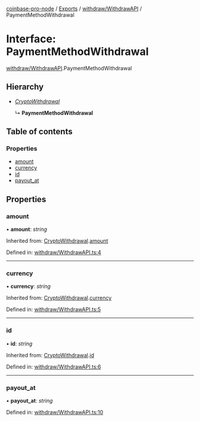 [coinbase-pro-node](../README.md) / [Exports](../modules.md) / [withdraw/WithdrawAPI](../modules/withdraw_withdrawapi.md) / PaymentMethodWithdrawal

# Interface: PaymentMethodWithdrawal

[withdraw/WithdrawAPI](../modules/withdraw_withdrawapi.md).PaymentMethodWithdrawal

## Hierarchy

* [*CryptoWithdrawal*](withdraw_withdrawapi.cryptowithdrawal.md)

  ↳ **PaymentMethodWithdrawal**

## Table of contents

### Properties

- [amount](withdraw_withdrawapi.paymentmethodwithdrawal.md#amount)
- [currency](withdraw_withdrawapi.paymentmethodwithdrawal.md#currency)
- [id](withdraw_withdrawapi.paymentmethodwithdrawal.md#id)
- [payout\_at](withdraw_withdrawapi.paymentmethodwithdrawal.md#payout_at)

## Properties

### amount

• **amount**: *string*

Inherited from: [CryptoWithdrawal](withdraw_withdrawapi.cryptowithdrawal.md).[amount](withdraw_withdrawapi.cryptowithdrawal.md#amount)

Defined in: [withdraw/WithdrawAPI.ts:4](https://github.com/bennycode/coinbase-pro-node/blob/760c258/src/withdraw/WithdrawAPI.ts#L4)

___

### currency

• **currency**: *string*

Inherited from: [CryptoWithdrawal](withdraw_withdrawapi.cryptowithdrawal.md).[currency](withdraw_withdrawapi.cryptowithdrawal.md#currency)

Defined in: [withdraw/WithdrawAPI.ts:5](https://github.com/bennycode/coinbase-pro-node/blob/760c258/src/withdraw/WithdrawAPI.ts#L5)

___

### id

• **id**: *string*

Inherited from: [CryptoWithdrawal](withdraw_withdrawapi.cryptowithdrawal.md).[id](withdraw_withdrawapi.cryptowithdrawal.md#id)

Defined in: [withdraw/WithdrawAPI.ts:6](https://github.com/bennycode/coinbase-pro-node/blob/760c258/src/withdraw/WithdrawAPI.ts#L6)

___

### payout\_at

• **payout\_at**: *string*

Defined in: [withdraw/WithdrawAPI.ts:10](https://github.com/bennycode/coinbase-pro-node/blob/760c258/src/withdraw/WithdrawAPI.ts#L10)
